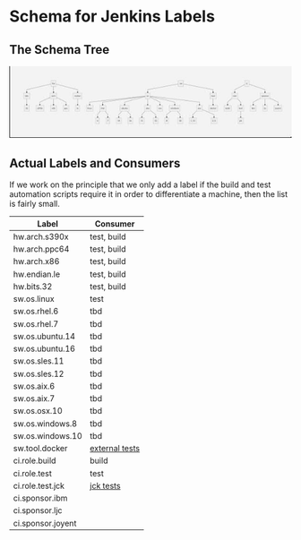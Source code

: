 # Schema for Jenkins Labels


## The Schema Tree

![Schema tree](schemaTree.jpg)

  
## Actual Labels and Consumers

If we work on the principle that we only add a label if the build and test automation scripts require it in order to differentiate a machine, then the list is fairly small.

Label | Consumer 
----------- | ----------- 
hw.arch.s390x | test, build 
hw.arch.ppc64 | test, build 
hw.arch.x86 | test, build
hw.endian.le | test, build
hw.bits.32 | test, build
sw.os.linux | test
sw.os.rhel.6 | tbd
sw.os.rhel.7 | tbd
sw.os.ubuntu.14 | tbd
sw.os.ubuntu.16 | tbd
sw.os.sles.11 | tbd
sw.os.sles.12 | tbd
sw.os.aix.6 | tbd
sw.os.aix.7 | tbd
sw.os.osx.10 | tbd
sw.os.windows.8 | tbd
sw.os.windows.10 | tbd
sw.tool.docker | [external tests](https://ci.adoptopenjdk.net/view/External%20tests/)
ci.role.build | build
ci.role.test | test
ci.role.test.jck | [jck tests](https://ci.adoptopenjdk.net/view/JCK%20tests/)
ci.sponsor.ibm |
ci.sponsor.ljc |
ci.sponsor.joyent |